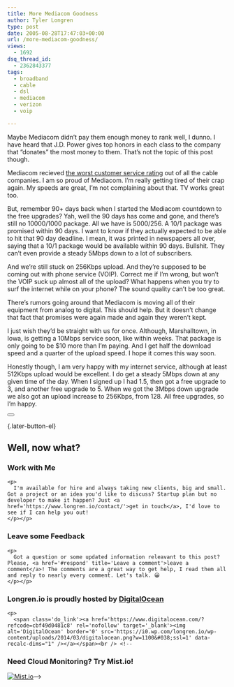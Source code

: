```yaml
---
title: More Mediacom Goodness
author: Tyler Longren
type: post
date: 2005-08-28T17:47:03+00:00
url: /more-mediacom-goodness/
views:
  - 1692
dsq_thread_id:
  - 2362843377
tags:
  - broadband
  - cable
  - dsl
  - mediacom
  - verizon
  - voip

---
```

Maybe Mediacom didn&#8217;t pay them enough money to rank well, I dunno. I have heard that J.D. Power gives top honors in each class to the company that &#8220;donates&#8221; the most money to them. That&#8217;s not the topic of this post though.

Mediacom recieved [the worst customer service rating][1] out of all the cable companies. I am so proud of Mediacom. I&#8217;m really getting tired of their crap again. My speeds are great, I&#8217;m not complaining about that. TV works great too.

But, remember 90+ days back when I started the Mediacom countdown to the free upgrades? Yah, well the 90 days has come and gone, and there&#8217;s still no 10000/1000 package. All we have is 5000/256. A 10/1 package was promised within 90 days. I want to know if they actually expected to be able to hit that 90 day deadline. I mean, it was printed in newspapers all over, saying that a 10/1 package would be available within 90 days. Bullshit. They can&#8217;t even provide a steady 5Mbps down to a lot of subscribers.

And we&#8217;re still stuck on 256Kbps upload. And they&#8217;re supposed to be coming out with phone service (VOIP). Correct me if I&#8217;m wrong, but won&#8217;t the VOIP suck up almost all of the upload? What happens when you try to surf the internet while on your phone? The sound quality can&#8217;t be too great.

There&#8217;s rumors going around that Mediacom is moving all of their equipment from analog to digital. This should help. But it doesn&#8217;t change that fact that promises were again made and again they weren&#8217;t kept.

I just wish they&#8217;d be straight with us for once. Although, Marshalltown, in Iowa, is getting a 10Mbps service soon, like within weeks. That package is only going to be $10 more than I&#8217;m paying. And I get half the download speed and a quarter of the upload speed. I hope it comes this way soon.

Honestly though, I am very happy with my internet service, although at least 512Kbps upload would be excellent. I do get a steady 5Mbps down at any given time of the day. When I signed up I had 1.5, then got a free upgrade to 3, and another free upgrade to 5. When we got the 3Mbps down upgrade we also got an upload increase to 256Kbps, from 128. All free upgrades, so I&#8217;m happy. 

<div class="wpulike wpulike-default " >
  <div class="wp_ulike_general_class wp_ulike_is_not_liked">
    <button type="button"
					aria-label="Like Button"
					data-ulike-id="1985"
					data-ulike-nonce="91cf178aef"
					data-ulike-type="likeThis"
					data-ulike-template="wpulike-default"
					data-ulike-display-likers="0"
					data-ulike-disable-pophover="0"
					class="wp_ulike_btn wp_ulike_put_image wp_likethis_1985"></button><span class="count-box"></span>
  </div>
</div>

[][2]{.later-button-el}

<div class='what-next'>
  <h2>
    Well, now what?
  </h2>
  
  <div class='hire'>
    <h3>
      Work with Me
    </h3>
    
    <p>
      I'm available for hire and always taking new clients, big and small. Got a project or an idea you'd like to discuss? Startup plan but no developer to make it happen? Just <a href='https://www.longren.io/contact/'>get in touch</a>, I'd love to see if I can help you out!
    </p></p>
  </div>
  
  <div class='hire'>
    <h3>
      Leave some Feedback
    </h3>
    
    <p>
      Got a question or some updated information releavant to this post? Please, <a href='#respond' title='Leave a comment'>leave a comment</a>! The comments are a great way to get help, I read them all and reply to nearly every comment. Let's talk. 😀
    </p></p>
  </div>
  
  <div class='now-what-bottom-ad'>
    <h3>
      Longren.io is proudly hosted by <a href='https://www.digitalocean.com/?refcode=cbf49d0481c8'>DigitalOcean</a>
    </h3>
    
    <p>
      <span class='do_link'><a href='https://www.digitalocean.com/?refcode=cbf49d0481c8' rel='nofollow' target='_blank'><img alt='DigitalOcean' border='0' src='https://i0.wp.com/longren.io/wp-content/uploads/2014/03/digitalocean.png?w=1100&#038;ssl=1' data-recalc-dims="1" /></a></span><br /> <!--

<h3>Need Cloud Monitoring? Try Mist.io!</h3>

<span class='do_link'><a href='http://mist.io/?ref=tyler' rel='nofollow' target='_blank'><img alt='Mist.io' border='0' src='https://i0.wp.com/longren.io/wp-content/uploads/2014/04/mistio.jpg?w=1100&#038;ssl=1' data-recalc-dims="1"></a></span>--></div> </div>

 [1]: http://www.jdpa.com/studies_jdpower/pressrelease3.asp?ID=2005117
 [2]: #